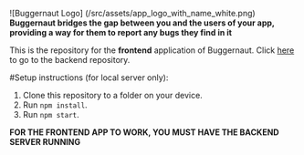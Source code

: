![Buggernaut Logo]
(/src/assets/app_logo_with_name_white.png)
**Buggernaut bridges the gap between you and the users of your app, providing a way for them to report any bugs they find in it**

This is the repository for the **frontend** application of Buggernaut. Click [here](https://github.com/shreyasdoda/buggernaut-backend) to go to the backend repository.

#Setup instructions (for local server only):
1. Clone this repository to a folder on your device.
2. Run `npm install`.
3. Run `npm start`.

**FOR THE FRONTEND APP TO WORK, YOU MUST HAVE THE BACKEND SERVER RUNNING**
